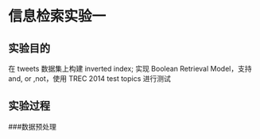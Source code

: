 # 信息检索实验一
## 实验目的
在 tweets 数据集上构建 inverted index; 
实现 Boolean Retrieval Model，支持 and, or ,not，使用 TREC 2014 test topics 进行测试
## 实验过程
###数据预处理

